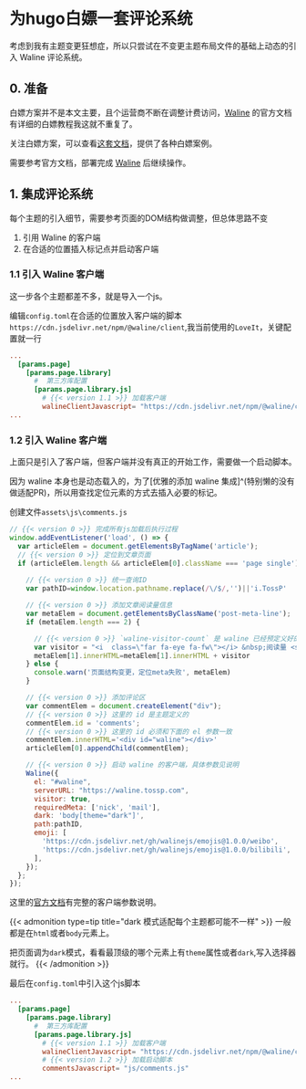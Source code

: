 # 为hugo白嫖一套评论系统


考虑到我有主题变更狂想症，所以只尝试在不变更主题布局文件的基础上动态的引入 Waline 评论系统。

<!--more-->

## 0. 准备

白嫖方案并不是本文主要，且个运营商不断在调整计费访问，[Waline](https://waline.js.org/) 的官方文档有详细的白嫖教程我这就不重复了。

关注白嫖方案，可以查看[这套文档](https://waline.js.org/guide/server/databases.html)，提供了各种白嫖案例。

需要参考官方文档，部署完成 [Waline](https://waline.js.org/) 后继续操作。

## 1. 集成评论系统

每个主题的引入细节，需要参考页面的DOM结构做调整，但总体思路不变

1. 引用 Waline 的客户端
2. 在合适的位置插入标记点并启动客户端

### 1.1 引入 Waline 客户端

这一步各个主题都差不多，就是导入一个js。

编辑`config.toml`在合适的位置放入客户端的脚本`https://cdn.jsdelivr.net/npm/@waline/client`,我当前使用的`LoveIt`，关键配置就一行

```toml
...
  [params.page]
    [params.page.library]
      #  第三方库配置
      [params.page.library.js]
        # {{< version 1.1 >}} 加载客户端
        walineClientJavascript= "https://cdn.jsdelivr.net/npm/@waline/client"
...
```

### 1.2 引入 Waline 客户端

上面只是引入了客户端，但客户端并没有真正的开始工作，需要做一个启动脚本。

因为 waline 本身也是动态载入的，为了[优雅的添加 waline 集成]^(特别懒的没有做适配PR)，所以用查找定位元素的方式去插入必要的标记。

创建文件`assets\js\comments.js`

```js
// {{< version 0 >}} 完成所有js加载后执行过程
window.addEventListener('load', () => {
  var articleElem = document.getElementsByTagName('article');
  // {{< version 0 >}} 定位到文章页面
  if (articleElem.length && articleElem[0].className === 'page single') {
    
    // {{< version 0 >}} 统一查询ID
    var pathID=window.location.pathname.replace(/\/$/,'')||'i.TossP'

    // {{< version 0 >}} 添加文章阅读量信息
    var metaElem = document.getElementsByClassName('post-meta-line');
    if (metaElem.length === 2) {

      // {{< version 0 >}} `waline-visitor-count` 是 waline 已经预定义好的。其他的按样式匹配编写就好
      var visitor = "<i  class=\"far fa-eye fa-fw\"></i> &nbsp;阅读量 <span id=\"" + pathID + "\" class=\"waline-visitor-count\" >1</span> 次&nbsp;"
      metaElem[1].innerHTML=metaElem[1].innerHTML + visitor
    } else {
      console.warn('页面结构变更，定位meta失败', metaElem)
    }

    // {{< version 0 >}} 添加评论区
    var commentElem = document.createElement("div");
    // {{< version 0 >}} 这里的 id 是主题定义的
    commentElem.id = 'comments';
    // {{< version 0 >}} 这里的 id 必须和下面的 el 参数一致
    commentElem.innerHTML='<div id="waline"></div>'
    articleElem[0].appendChild(commentElem);

    // {{< version 0 >}} 启动 waline 的客户端，具体参数见说明
    Waline({
      el: "#waline",
      serverURL: "https://waline.tossp.com",
      visitor: true,
      requiredMeta: ['nick', 'mail'],
      dark: 'body[theme="dark"]',
      path:pathID,
      emoji: [
        'https://cdn.jsdelivr.net/gh/walinejs/emojis@1.0.0/weibo',
        'https://cdn.jsdelivr.net/gh/walinejs/emojis@1.0.0/bilibili',
      ],
    });
  };
});
```

这里的[官方文档](https://waline.js.org/reference/client.html)有完整的客户端参数说明。

{{< admonition type=tip title="dark 模式适配每个主题都可能不一样" >}}
一般都是在`html`或者`body`元素上。

把页面调为`dark`模式，看看最顶级的哪个元素上有`theme`属性或者`dark`,写入选择器就行。
{{< /admonition >}}

最后在`config.toml`中引入这个js脚本

```toml
...
  [params.page]
    [params.page.library]
      #  第三方库配置
      [params.page.library.js]
        # {{< version 1.1 >}} 加载客户端
        walineClientJavascript= "https://cdn.jsdelivr.net/npm/@waline/client"
        # {{< version 1.2 >}} 加载启动脚本
        commentsJavascript= "js/comments.js"
...
```

